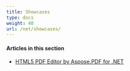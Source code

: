 ```yaml
---
title: Showcases
type: docs
weight: 40
url: /net/showcases/
---
```


#### **Articles in this section**
- [HTML5 PDF Editor by Aspose.PDF for .NET](/pdf/net/html5-pdf-editor-by-aspose-pdf-for-net/)
